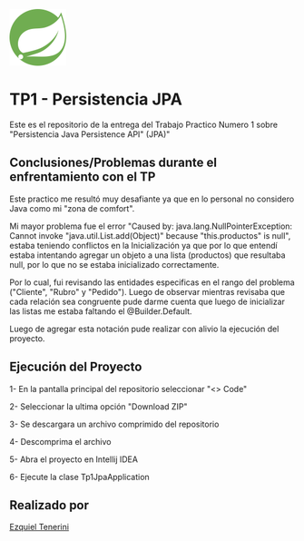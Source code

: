 <div> 
    <p>
        <img
            src="logo.png"
            alt="logochilepicante"
            width="100px"
            height="100px"
        /> 
     </p>
</div>

# TP1 - Persistencia JPA 
Este es el repositorio de la entrega del Trabajo Practico Numero 1 sobre "Persistencia Java Persistence API" (JPA)"

## Conclusiones/Problemas durante el enfrentamiento con el TP
Este practico me resultó muy desafiante ya que en lo personal no considero Java como mi "zona de comfort". 

Mi mayor problema fue el error "Caused by: java.lang.NullPointerException: Cannot invoke "java.util.List.add(Object)" because "this.productos" is null", estaba teniendo conflictos en la Inicialización ya que por lo que entendí estaba intentando agregar un objeto a una lista (productos) que resultaba null, por lo que no se estaba inicializado correctamente. 

Por lo cual, fui revisando las entidades especificas en el rango del problema ("Cliente", "Rubro" y "Pedido"). Luego de observar mientras revisaba que cada relación sea congruente pude darme cuenta que luego de inicializar las listas me estaba faltando el @Builder.Default.

Luego de agregar esta notación pude realizar con alivio la ejecución del proyecto.

## Ejecución del Proyecto

1- En la pantalla principal del repositorio seleccionar "<> Code"

2- Seleccionar la ultima opción "Download ZIP"

3- Se descargara un archivo comprimido del repositorio

4- Descomprima el archivo

5- Abra el proyecto en Intellij IDEA

6- Ejecute la clase Tp1JpaApplication

## Realizado por
[Ezquiel Tenerini](https://github.com/Teneze)
